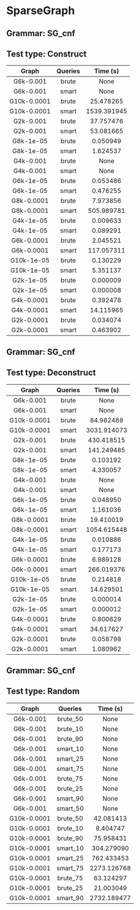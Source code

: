 # SparseGraph

## Grammar: SG_cnf
## Test type: Construct

| Graph | Queries | Time (s) |
|:-----:|:-------:|:--------:|
| G6k-0.001 | brute | None |
| G6k-0.001 | smart | None |
| G10k-0.0001 | brute | 25.478265 |
| G10k-0.0001 | smart | 1539.391945 |
| G2k-0.001 | brute | 37.757476 |
| G2k-0.001 | smart | 53.081665 |
| G8k-1e-05 | brute | 0.050949 |
| G8k-1e-05 | smart | 1.624537 |
| G4k-0.001 | brute | None |
| G4k-0.001 | smart | None |
| G6k-1e-05 | brute | 0.053486 |
| G6k-1e-05 | smart | 0.476255 |
| G8k-0.0001 | brute | 7.973856 |
| G8k-0.0001 | smart | 505.989781 |
| G4k-1e-05 | brute | 0.009633 |
| G4k-1e-05 | smart | 0.089291 |
| G6k-0.0001 | brute | 2.045521 |
| G6k-0.0001 | smart | 117.057311 |
| G10k-1e-05 | brute | 0.130229 |
| G10k-1e-05 | smart | 5.351137 |
| G2k-1e-05 | brute | 0.000009 |
| G2k-1e-05 | smart | 0.000008 |
| G4k-0.0001 | brute | 0.392478 |
| G4k-0.0001 | smart | 14.115965 |
| G2k-0.0001 | brute | 0.034074 |
| G2k-0.0001 | smart | 0.463902 |

## Grammar: SG_cnf
## Test type: Deconstruct

| Graph | Queries | Time (s) |
|:-----:|:-------:|:--------:|
| G6k-0.001 | brute | None |
| G6k-0.001 | smart | None |
| G10k-0.0001 | brute | 84.982488 |
| G10k-0.0001 | smart | 3031.914073 |
| G2k-0.001 | brute | 430.418515 |
| G2k-0.001 | smart | 141.249485 |
| G8k-1e-05 | brute | 0.103192 |
| G8k-1e-05 | smart | 4.330057 |
| G4k-0.001 | brute | None |
| G4k-0.001 | smart | None |
| G6k-1e-05 | brute | 0.048950 |
| G6k-1e-05 | smart | 1.161036 |
| G8k-0.0001 | brute | 19.410019 |
| G8k-0.0001 | smart | 1054.615448 |
| G4k-1e-05 | brute | 0.010886 |
| G4k-1e-05 | smart | 0.177173 |
| G6k-0.0001 | brute | 6.989128 |
| G6k-0.0001 | smart | 266.019376 |
| G10k-1e-05 | brute | 0.214818 |
| G10k-1e-05 | smart | 14.629501 |
| G2k-1e-05 | brute | 0.000014 |
| G2k-1e-05 | smart | 0.000012 |
| G4k-0.0001 | brute | 0.800629 |
| G4k-0.0001 | smart | 34.617627 |
| G2k-0.0001 | brute | 0.058798 |
| G2k-0.0001 | smart | 1.080962 |

## Grammar: SG_cnf
## Test type: Random

| Graph | Queries | Time (s) |
|:-----:|:-------:|:--------:|
| G6k-0.001 | brute_50 | None |
| G6k-0.001 | brute_10 | None |
| G6k-0.001 | brute_90 | None |
| G6k-0.001 | smart_10 | None |
| G6k-0.001 | smart_25 | None |
| G6k-0.001 | smart_75 | None |
| G6k-0.001 | brute_75 | None |
| G6k-0.001 | brute_25 | None |
| G6k-0.001 | smart_90 | None |
| G6k-0.001 | smart_50 | None |
| G10k-0.0001 | brute_50 | 42.081413 |
| G10k-0.0001 | brute_10 | 8.404747 |
| G10k-0.0001 | brute_90 | 75.958431 |
| G10k-0.0001 | smart_10 | 304.279090 |
| G10k-0.0001 | smart_25 | 762.433453 |
| G10k-0.0001 | smart_75 | 2273.126768 |
| G10k-0.0001 | brute_75 | 63.124297 |
| G10k-0.0001 | brute_25 | 21.003049 |
| G10k-0.0001 | smart_90 | 2732.189477 |
